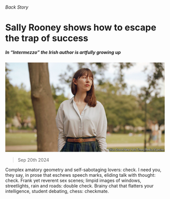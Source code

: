 ###### Back Story

# Sally Rooney shows how to escape the trap of success 

##### In “Intermezzo” the Irish author is artfully growing up 

![image](images/20240928_CUP002.jpg) 

> Sep 20th 2024 

Complex amatory geometry and self-sabotaging lovers: check. I need you, they say, in prose that eschews speech marks, eliding talk with thought: check. Frank yet reverent sex scenes; limpid images of windows, streetlights, rain and roads: double check. Brainy chat that flatters your intelligence, student debating, chess: checkmate.

